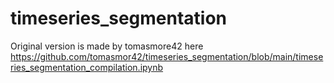 # timeseries_segmentation
Original version is made by tomasmore42 here https://github.com/tomasmor42/timeseries_segmentation/blob/main/timeseries_segmentation_compilation.ipynb